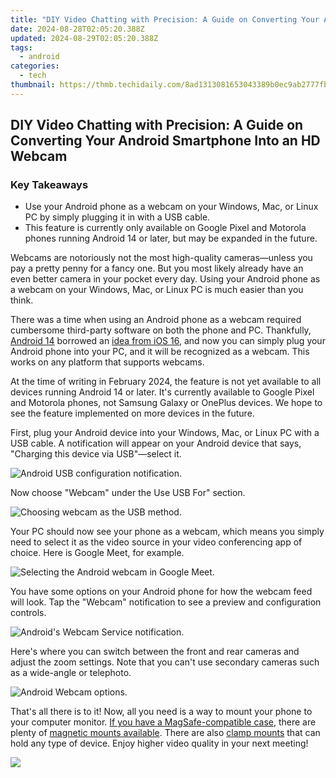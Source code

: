 ```yaml
---
title: "DIY Video Chatting with Precision: A Guide on Converting Your Android Smartphone Into an HD Webcam"
date: 2024-08-28T02:05:20.388Z
updated: 2024-08-29T02:05:20.388Z
tags:
  - android
categories:
  - tech
thumbnail: https://thmb.techidaily.com/8ad1313081653043389b0ec9ab2777fbe6983525a9b9183de9916f4cf1facd61.jpg
---
```


## DIY Video Chatting with Precision: A Guide on Converting Your Android Smartphone Into an HD Webcam

### Key Takeaways

* Use your Android phone as a webcam on your Windows, Mac, or Linux PC by simply plugging it in with a USB cable.
* This feature is currently only available on Google Pixel and Motorola phones running Android 14 or later, but may be expanded in the future.

 Webcams are notoriously not the most high-quality cameras—unless you pay a pretty penny for a fancy one. But you most likely already have an even better camera in your pocket every day. Using your Android phone as a webcam on your Windows, Mac, or Linux PC is much easier than you think.

 There was a time when using an Android phone as a webcam required cumbersome third-party software on both the phone and PC. Thankfully, [Android 14](https://youtube-blog.techidaily.com/24-uniting-subscribers-through-shared-playlists/) borrowed an [idea from iOS 16](https://dvd-bd.techidaily.com/diy-tutorial-transform-your-mp4-videos-into-a-professional-costless-dvd-with-ease/), and now you can simply plug your Android phone into your PC, and it will be recognized as a webcam. This works on any platform that supports webcams.

 At the time of writing in February 2024, the feature is not yet available to all devices running Android 14 or later. It's currently available to Google Pixel and Motorola phones, not Samsung Galaxy or OnePlus devices. We hope to see the feature implemented on more devices in the future.

 First, plug your Android device into your Windows, Mac, or Linux PC with a USB cable. A notification will appear on your Android device that says, "Charging this device via USB"—select it.

![Android USB configuration notification.](https://static1.howtogeekimages.com/wordpress/wp-content/uploads/2024/01/screenshot_20240130-114343.png) 

 Now choose "Webcam" under the Use USB For" section.

![Choosing webcam as the USB method.](https://static1.howtogeekimages.com/wordpress/wp-content/uploads/2024/01/screenshot_20240130-113847.png) 

 Your PC should now see your phone as a webcam, which means you simply need to select it as the video source in your video conferencing app of choice. Here is Google Meet, for example.

![Selecting the Android webcam in Google Meet.](https://static1.howtogeekimages.com/wordpress/wp-content/uploads/2024/01/2024-01-30_11-46-10.png) 

 You have some options on your Android phone for how the webcam feed will look. Tap the "Webcam" notification to see a preview and configuration controls.

![Android's Webcam Service notification.](https://static1.howtogeekimages.com/wordpress/wp-content/uploads/2024/01/screenshot_20240130-114749.png) 

 Here's where you can switch between the front and rear cameras and adjust the zoom settings. Note that you can't use secondary cameras such as a wide-angle or telephoto.

![Android Webcam options.](https://static1.howtogeekimages.com/wordpress/wp-content/uploads/2024/01/screenshot_20240130-114949.png) 

 That's all there is to it! Now, all you need is a way to mount your phone to your computer monitor. [If you have a MagSafe-compatible case](https://article-tips.techidaily.com/accelerate-audio-playback-on-spotify-safely-and-effectively/), there are plenty of [magnetic mounts available](https://amazon.com/dp/B0BZP93WPY?tag=hotoge-20&ascsubtag=UUhtgUeUpU2001824&asc%5Frefurl=https%3A%2F%2Fwww.howtogeek.com%2Fhow-to-use-android-phone-as-webcam%2F&asc%5Fcampaign=Evergreen). There are also [clamp mounts](https://amazon.com/dp/B0BN3YLBLL?tag=hotoge-20&ascsubtag=UUhtgUeUpU2001824&asc%5Frefurl=https%3A%2F%2Fwww.howtogeek.com%2Fhow-to-use-android-phone-as-webcam%2F&asc%5Fcampaign=Evergreen) that can hold any type of device. Enjoy higher video quality in your next meeting!

<ins class="adsbygoogle"
     style="display:block"
     data-ad-format="autorelaxed"
     data-ad-client="ca-pub-7571918770474297"
     data-ad-slot="1223367746"></ins>



<ins class="adsbygoogle"
     style="display:block"
     data-ad-client="ca-pub-7571918770474297"
     data-ad-slot="8358498916"
     data-ad-format="auto"
     data-full-width-responsive="true"></ins>



<!-- affiliate ads begin -->
<a href="https://store.nero.com/order/checkout.php?PRODS=22889392&QTY=1&AFFILIATE=108875&CART=1"><img src="http://webstatic.nero.com/nero2015-com-wAssets/img/affiliate/media/banner728-90eng.jpg" border="0"></a>
<!-- affiliate ads end -->